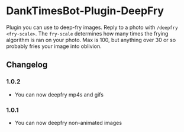 # DankTimesBot-Plugin-DeepFry

Plugin you can use to deep-fry images. Reply to a photo with `/deepfry <fry-scale>`. The `fry-scale` determines how many times
the frying algorithm is ran on your photo. Max is 100, but anything over 30 or so probably fries your image into oblivion.

## Changelog

### 1.0.2

- You can now deepfry mp4s and gifs

### 1.0.1

- You can now deepfry non-animated images
